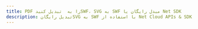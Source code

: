 ---title: PDF را به  تبدیل کنیدSWF، SVG به SWF مبدل رایگان یا Net SDKdescription: تبدیل رایگانSVG به SWF با استفاده از Net Cloud APIs & SDK همچنین اسناد PDF را در Cloud ایجاد، ویرایش و رندر کنید.---